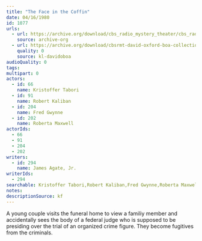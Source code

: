 ```yaml
---
title: "The Face in the Coffin"
date: 04/16/1980
id: 1077
urls: 
  - url: https://archive.org/download/cbs_radio_mystery_theater/cbs_radio_mystery_theater-1051-1100.zip/cbs_radio_mystery_theater-1051-1100%2Fcbsrmt_1077_the_face_in_the_coffin.mp3
    source: archive-org
  - url: https://archive.org/download/cbsrmt-david-oxford-boa-collection/CBSRMT-800416-1077-The-Face-in-the-Coffin-(128-48)_WBBM-JE-{BoA}.mp3
    quality: 0
    source: kl-davidoboa
audioQuality: 0
tags: 
multipart: 0
actors:  
  - id: 66
    name: Kristoffer Tabori  
  - id: 91
    name: Robert Kaliban  
  - id: 204
    name: Fred Gwynne  
  - id: 202
    name: Roberta Maxwell
actorIds:  
  - 66  
  - 91  
  - 204  
  - 202
writers:  
  - id: 294
    name: James Agate, Jr.
writerIds:  
  - 294
searchable: Kristoffer Tabori,Robert Kaliban,Fred Gwynne,Roberta Maxwell James Agate, Jr.
notes: 
descriptionSource: kf
---
```

A young couple visits the funeral home to view a familiy member and accidentally sees the body of a federal judge who is supposed to be presiding over the trial of an organized crime figure. They become fugitives from the criminals.